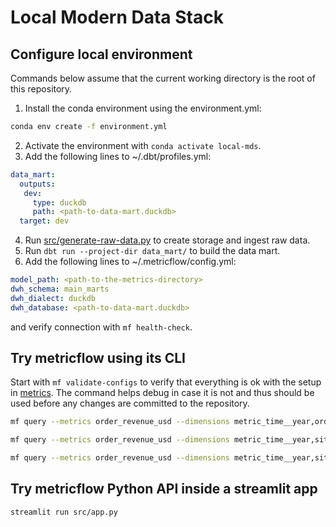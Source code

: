 # Local Modern Data Stack

## Configure local environment

Commands below assume that the current working directory is the root of this repository.

1. Install the conda environment using the environment.yml:

```bash
conda env create -f environment.yml
```

2. Activate the environment with `conda activate local-mds`.
3. Add the following lines to ~/.dbt/profiles.yml:

```yaml
data_mart:
  outputs:
   dev:
     type: duckdb
     path: <path-to-data-mart.duckdb>
  target: dev
```

4. Run [src/generate-raw-data.py](src/generate-raw-data.py) to create storage and ingest raw data.
5. Run `dbt run --project-dir data_mart/` to build the data mart.
6. Add the following lines to ~/.metricflow/config.yml:

```yaml
model_path: <path-to-the-metrics-directory>
dwh_schema: main_marts
dwh_dialect: duckdb
dwh_database: <path-to-data-mart.duckdb>
```

and verify connection with `mf health-check`.

## Try metricflow using its CLI

Start with `mf validate-configs` to verify that everything is ok with the setup in [metrics](metrics).
The command helps debug in case it is not and thus should be used before any changes are committed to
the repository.

```bash
mf query --metrics order_revenue_usd --dimensions metric_time__year,order_type --order metric_time__year
```

```bash
mf query --metrics order_revenue_usd --dimensions metric_time__year,site_id__site_region --order metric_time__year
```

```bash
mf query --metrics order_revenue_usd --dimensions metric_time__year,site_id__account_id__account_region --order metric_time__year
```

## Try metricflow Python API inside a streamlit app

```bash
streamlit run src/app.py
```
